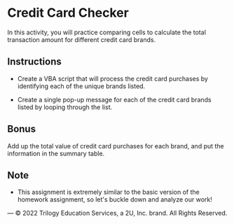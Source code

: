 # Credit Card Checker

In this activity, you will practice comparing cells to calculate the total transaction amount for different credit card brands.

## Instructions

* Create a VBA script that will process the credit card purchases by identifying each of the unique brands listed. 

* Create a single pop-up message for each of the credit card brands listed by looping through the list. 

## Bonus

Add up the total value of credit card purchases for each brand, and put the information in the summary table.


## Note

* This assignment is extremely similar to the basic version of the homework assignment, so let's buckle down and analyze our work!

—
© 2022 Trilogy Education Services, a 2U, Inc. brand. All Rights Reserved.

